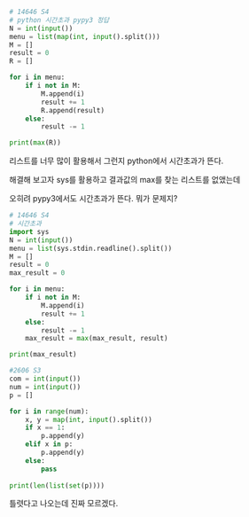 ```python
# 14646 S4
# python 시간초과 pypy3 정답
N = int(input())
menu = list(map(int, input().split()))
M = []
result = 0
R = []

for i in menu:
    if i not in M:
        M.append(i)
        result += 1
        R.append(result)
    else:
        result -= 1

print(max(R))
```

리스트를 너무 많이 활용해서 그런지 python에서 시간초과가 뜬다.

해결해 보고자 sys를 활용하고 결과값의 max를 찾는 리스트를 없앴는데

오히려 pypy3에서도 시간초과가 뜬다. 뭐가 문제지?

```python
# 14646 S4
# 시간초과
import sys
N = int(input())
menu = list(sys.stdin.readline().split())
M = []
result = 0
max_result = 0

for i in menu:
    if i not in M:
        M.append(i)
        result += 1
    else:
        result -= 1
    max_result = max(max_result, result)

print(max_result)
```



```python
#2606 S3
com = int(input())
num = int(input())
p = []

for i in range(num):
    x, y = map(int, input().split())
    if x == 1:
        p.append(y)
    elif x in p:
        p.append(y)
    else:
        pass
             
print(len(list(set(p))))             
```

틀렷다고 나오는데 진짜 모르겠다.

